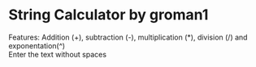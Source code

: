 # String Calculator by groman1
Features: Addition (+), subtraction (-), multiplication (*), division (/) and exponentation(^)\
Enter the text without spaces
